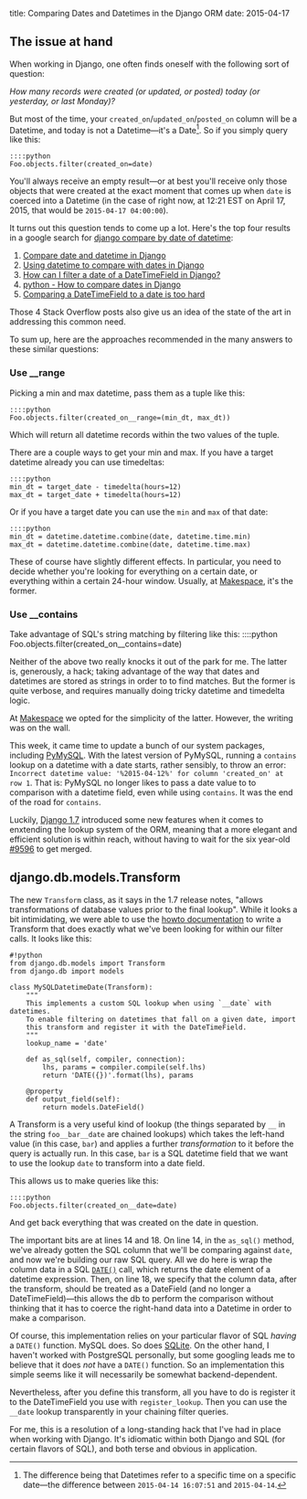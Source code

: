 title: Comparing Dates and Datetimes in the Django ORM
date: 2015-04-17

## The issue at hand 

When working in Django, one often finds oneself with the following sort of question:

*How many records were created (or updated, or posted) today (or yesterday, or last Monday)?*

But most of the time, your `created_on`/`updated_on`/`posted_on` column will be a Datetime, and today is not a Datetime—it's a Date[^1]. So if you simply query like this:

    ::::python
    Foo.objects.filter(created_on=date)

You'll always receive an empty result—or at best you'll receive only those objects that were created at the exact moment that comes up when `date` is coerced into a Datetime (in the case of right now, at 12:21 EST on April 17, 2015, that would be `2015-04-17 04:00:00`). 

[^1]: The difference being that Datetimes refer to a specific time on a specific date—the difference between `2015-04-14 16:07:51` and `2015-04-14`.

It turns out this question tends to come up a lot. Here's the top four results in a google search for [django compare by date of datetime][gs]:

1. [Compare date and datetime in Django][gs0]
2. [Using datetime to compare with dates in Django][gs1]
3. [How can I filter a date of a DateTimeField in Django?][gs2]
4. [python - How to compare dates in Django][gs3]
5. [Comparing a DateTimeField to a date is too hard][gs4]

Those 4 Stack Overflow posts also give us an idea of the state of the art in addressing this common need.

[gs]: https://www.google.com/search?q=django+compare+by+date+of+datetime
[gs0]: http://stackoverflow.com/questions/10048216/compare-date-and-datetime-in-django
[gs1]: http://stackoverflow.com/questions/4606207/using-datetime-to-compare-with-dates-in-django
[gs2]: http://stackoverflow.com/questions/1317714/how-can-i-filter-a-date-of-a-datetimefield-in-django
[gs3]: http://stackoverflow.com/questions/3798812/how-to-compare-dates-in-django
[gs4]: https://code.djangoproject.com/ticket/9596

To sum up, here are the approaches recommended in the many answers to these similar questions:

### Use __range
Picking a min and max datetime, pass them as a tuple like this: 

    ::::python
    Foo.objects.filter(created_on__range=(min_dt, max_dt))

Which will return all datetime records within the two values of the tuple.

There are a couple ways to get your min and max. If you have a target datetime already you can use timedeltas:

    ::::python
    min_dt = target_date - timedelta(hours=12)
    max_dt = target_date + timedelta(hours=12)

Or if you have a target date you can use the `min` and `max` of that date:

    ::::python
    min_dt = datetime.datetime.combine(date, datetime.time.min)
    max_dt = datetime.datetime.combine(date, datetime.time.max)

These of course have slightly different effects. In particular, you need to decide whether you're looking for everything on a certain date, or everything within a certain 24-hour window. Usually, at [Makespace][], it's the former.

[Makespace]: https://makespace.com/about/careers/

### Use __contains
Take advantage of SQL's string matching by filtering like this:
    ::::python
    Foo.objects.filter(created_on__contains=date)

Neither of the above two really knocks it out of the park for me. The latter is, generously, a hack; taking advantage of the way that dates and datetimes are stored as strings in order to to find matches. But the former is quite verbose, and requires manually doing tricky datetime and timedelta logic.

At [Makespace][] we opted for the simplicity of the latter. However, the writing was on the wall.

This week, it came time to update a bunch of our system packages, including [PyMySQL](https://pypi.python.org/pypi/PyMySQL). With the latest version of PyMySQL, running a `contains` lookup on a datetime with a date starts, rather sensibly, to throw an error: `Incorrect datetime value: '%2015-04-12%' for column 'created_on' at row 1`. That is: PyMySQL no longer likes to pass a date value to to comparison with a datetime field, even while using `contains`. It was the end of the road for `contains`. 

Luckily, [Django 1.7][d17] introduced some new features when it comes to enxtending the lookup system of the ORM, meaning that a more elegant and efficient solution is within reach, without having to wait for the six year-old [#9596][gs4] to get merged. 

[d17]: https://docs.djangoproject.com/en/1.7/releases/1.7/

## django.db.models.Transform

The new `Transform` class, as it says in the 1.7 release notes, "allows transformations of database values prior to the final lookup". While it looks a bit intimidating, we were able to use the [howto documentation](https://docs.djangoproject.com/en/1.7/howto/custom-lookups/) to write a Transform that does exactly what we've been looking for within our filter calls. It looks like this:

    #!python
    from django.db.models import Transform
    from django.db import models

    class MySQLDatetimeDate(Transform):
        """
        This implements a custom SQL lookup when using `__date` with datetimes.
        To enable filtering on datetimes that fall on a given date, import
        this transform and register it with the DateTimeField.
        """
        lookup_name = 'date'

        def as_sql(self, compiler, connection):
            lhs, params = compiler.compile(self.lhs)
            return 'DATE({})'.format(lhs), params

        @property
        def output_field(self):
            return models.DateField()

A Transform is a very useful kind of lookup (the things separated by `__` in the string `foo__bar__date` are chained lookups) which takes the left-hand value (in this case, `bar`) and applies a further *transformation* to it before the query is actually run. In this case, `bar` is a SQL datetime field that we want to use the lookup `date` to transform into a date field.

This allows us to make queries like this:

    ::::python
    Foo.objects.filter(created_on__date=date)

And get back everything that was created on the date in question. 

The important bits are at lines 14 and 18. On line 14, in the `as_sql()` method, we've already gotten the SQL column that we'll be comparing against `date`, and now we're building our raw SQL query. All we do here is wrap the column data in a SQL [`DATE()`](http://www.w3schools.com/sql/func_date.asp) call, which returns the date element of a datetime expression. Then, on line 18, we specify that the column data, after the transform, should be treated as a DateField (and no longer a DateTimeField)—this allows the db to perform the comparison without thinking that it has to coerce the right-hand data into a Datetime in order to make a comparison.

Of course, this implementation relies on your particular flavor of SQL *having* a `DATE()` function. MySQL does. So does [SQLite](http://www.sqlite.org/lang_datefunc.html). On the other hand, I haven't worked with PostgreSQL personally, but some googling leads me to believe that it does *not* have a `DATE()` function. So an implementation this simple seems like it will necessarily be somewhat backend-dependent.

Nevertheless, after you define this transform, all you have to do is register it to the DateTimeField you use with `register_lookup`. Then you can use the `__date` lookup transparently in your chaining filter queries.

For me, this is a resolution of a long-standing hack that I've had in place when working with Django. It's idiomatic within both Django and SQL (for certain flavors of SQL), and both terse and obvious in application.